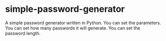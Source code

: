 # simple-password-generator
 
A simple password generator written in Python.
You can set the parameters.
You can set how many passwords it will generate.
You can set the password length.

